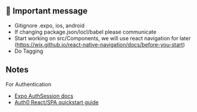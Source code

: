 ## 🚀 Important message

- Gitignore .expo, ios, android
- If changing package.json/locl/babel please communicate
- Start working on src/Components, we will use react navigation for later (https://wix.github.io/react-native-navigation/docs/before-you-start)
- Do Tagging

## Notes

For Authentication
- [Expo AuthSession docs](https://docs.expo.io/versions/latest/sdk/auth-session/)
- [Auth0 React/SPA quickstart guide](https://auth0.com/docs/quickstart/spa/react)
